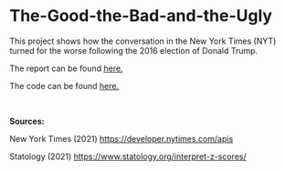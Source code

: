 # The-Good-the-Bad-and-the-Ugly
This project shows how the conversation in the New York Times (NYT) turned for the worse following the 2016 election of Donald Trump.

The report can be found [here.](The-Good-the-Bad-and-the-Ugly.md)

The code can be found [here.](The-Good-the-Bad-and-the-Ugly.Rmd)

<br/>

**Sources:**

New York Times (2021) https://developer.nytimes.com/apis

Statology (2021) https://www.statology.org/interpret-z-scores/
